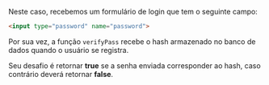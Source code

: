 Neste caso, recebemos um formulário de login que tem o seguinte campo:

``` html
<input type="password" name="password">
```

Por sua vez, a função `verifyPass` recebe o hash armazenado no banco de dados quando o usuário se registra.

Seu desafio é retornar **true** se a senha enviada corresponder ao hash, caso contrário deverá retornar **false**.